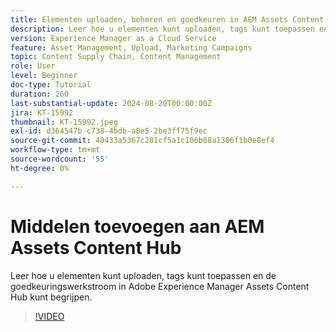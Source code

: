 ```yaml
---
title: Elementen uploaden, beheren en goedkeuren in AEM Assets Content Hub
description: Leer hoe u elementen kunt uploaden, tags kunt toepassen en de goedkeuringswerkstroom in Adobe Experience Manager Assets Content Hub kunt begrijpen.
version: Experience Manager as a Cloud Service
feature: Asset Management, Upload, Marketing Campaigns
topic: Content Supply Chain, Content Management
role: User
level: Beginner
doc-type: Tutorial
duration: 260
last-substantial-update: 2024-08-20T00:00:00Z
jira: KT-15992
thumbnail: KT-15992.jpeg
exl-id: d364547b-c738-4bdb-a8e5-2be3ff75f9ec
source-git-commit: 48433a5367c281cf5a1c106b08a1306f1b0e8ef4
workflow-type: tm+mt
source-wordcount: '55'
ht-degree: 0%

---
```


# Middelen toevoegen aan AEM Assets Content Hub

Leer hoe u elementen kunt uploaden, tags kunt toepassen en de goedkeuringswerkstroom in Adobe Experience Manager Assets Content Hub kunt begrijpen.

>[!VIDEO](https://video.tv.adobe.com/v/3450288/?learn=on&captions=dut)
